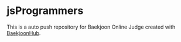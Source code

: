# jsProgrammers
This is a auto push repository for Baekjoon Online Judge created with [BaekjoonHub](https://github.com/BaekjoonHub/BaekjoonHub).
